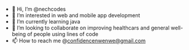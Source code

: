 - 👋 Hi, I’m @nechcodes
- 👀 I’m interested in web and mobile app development
- 🌱 I’m currently learning java
- 💞️ I’m looking to collaborate on improving healthcars and general well-being of people using lines of code
- 📫 How to reach me @confidencenwenwe@gmail.com

<!---
nechcodes/nechcodes is a ✨ special ✨ repository because its `README.md` (this file) appears on your GitHub profile.
You can click the Preview link to take a look at your changes.
--->
